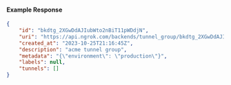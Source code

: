 <!-- Code generated for API Clients. DO NOT EDIT. -->

#### Example Response

```json
{
	"id": "bkdtg_2XGwDdAJIubWto2nBiT11pWDdjN",
	"uri": "https://api.ngrok.com/backends/tunnel_group/bkdtg_2XGwDdAJIubWto2nBiT11pWDdjN",
	"created_at": "2023-10-25T21:16:45Z",
	"description": "acme tunnel group",
	"metadata": "{\"environment\": \"production\"}",
	"labels": null,
	"tunnels": []
}
```
